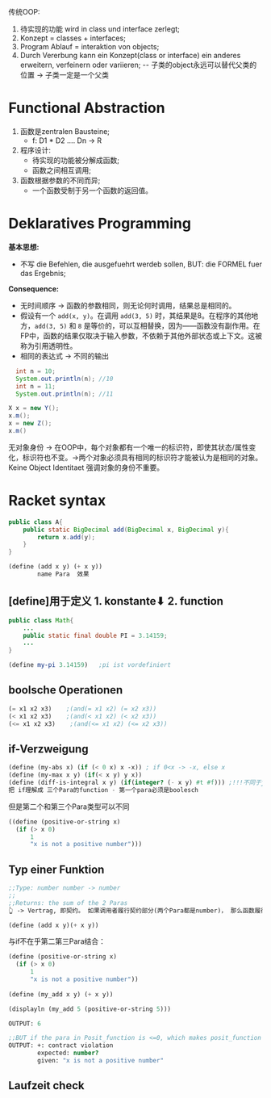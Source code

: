 传统OOP:
1. 待实现的功能 wird in class und interface zerlegt;
2. Konzept = classes + interfaces;
3. Program Ablauf = interaktion von objects;
4. Durch Vererbung kann ein Konzept(class or interface) ein anderes erweitern, verfeinern oder variieren;
    -- 子类的object永远可以替代父类的位置 -> 子类一定是一个父类


Functional Abstraction
======================
1. 函数是zentralen Bausteine;
    - f: D1 * D2 .... Dn -> R
2. 程序设计:
    - 待实现的功能被分解成函数;
    - 函数之间相互调用;
3. 函数根据参数的不同而异;
   - 一个函数受制于另一个函数的返回值。

Deklaratives Programming
=========================
**基本思想:**
- 不写 die Befehlen, die ausgefuehrt werdeb sollen, BUT: die FORMEL fuer das Ergebnis;

**Consequence:**
- 无时间顺序 -> 函数的参数相同，则无论何时调用，结果总是相同的。
- 假设有一个 `add(x, y)`。在调用 `add(3, 5)` 时，其结果是8。在程序的其他地方，`add(3, 5)` 和 `8` 是等价的，可以互相替换，因为——函数没有副作用。在FP中，函数的结果仅取决于输入参数，不依赖于其他外部状态或上下文。这被称为引用透明性。
-  相同的表达式 -> 不同的输出
```java
  int n = 10;
  System.out.println(n); //10
  int n = 11;
  System.out.println(n); //11
```
    
```java
X x = new Y();
x.m();
x = new Z();
x.m()
```

无对象身份 -> 在OOP中，每个对象都有一个唯一的标识符，即使其状态/属性变化，标识符也不变。->两个对象必须具有相同的标识符才能被认为是相同的对象。Keine Object Identitaet 强调对象的身份不重要。


Racket syntax
=====
```java
public class A{
    public static BigDecimal add(BigDecimal x, BigDecimal y){
        return x.add(y);
    }
}
```

```scheme
(define (add x y) (+ x y))
        name Para  效果
```
[define]用于定义 1. konstante⬇ 2. function
-----
```java
public class Math{
    ...
    public static final double PI = 3.14159;
    ...
}
```

```scheme
(define my-pi 3.14159)   ;pi ist vordefiniert       
```

boolsche Operationen
--------
```scheme
(= x1 x2 x3)    ;(and(= x1 x2) (= x2 x3))
(< x1 x2 x3)    ;(and(< x1 x2) (< x2 x3))
(<= x1 x2 x3)    ;(and(<= x1 x2) (<= x2 x3))
```

if-Verzweigung
-------------
```scheme
(define (my-abs x) (if (< 0 x) x -x)) ; if 0<x -> -x, else x
(define (my-max x y) (if(< x y) y x))
(define (diff-is-integral x y) (if(integer? (- x y) #t #f))) ;!!!不同于java， 这里不在乎formale Para,只要Diff是一个整数就返回true;
把 if理解成 三个Para的function - 第一个para必须是boolesch
```
但是第二个和第三个Para类型可以不同
``` scheme
((define (positive-or-string x)
  (if (> x 0)
      1
      "x is not a positive number")))
```


Typ einer Funktion
---------
```scheme
;;Type: number number -> number
;;
;;Returns: the sum of the 2 Paras
👆 -> Vertrag, 即契约。 如果调用者履行契约部分(两个Para都是number)， 那么函数履行其契约， 即返回总和

(define (add x y)(+ x y))
```

与if不在乎第二第三Para结合：
```scheme
(define (positive-or-string x)
  (if (> x 0)
      1
      "x is not a positive number"))
     
(define (my_add x y) (+ x y))

(displayln (my_add 5 (positive-or-string 5)))

OUTPUT: 6

;;BUT if the para in Posit_function is <=0, which makes posit_function return a String, then
OUTPUT: +: contract violation
        expected: number?
        given: "x is not a positive number"

```

Laufzeit check
-----------
